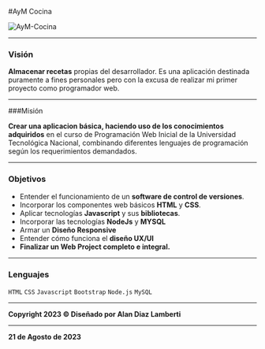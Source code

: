 #AyM Cocina

![AyM-Cocina](https://res.cloudinary.com/dvrkhos9z/image/upload/v1692645558/logo_qj3q5e-Thumbnail_fnskkx.png "AyM-Cocina")

------------
### Visión

**Almacenar recetas** propias del desarrollador. Es una aplicación destinada puramente a fines personales pero con la excusa de realizar mi primer proyecto como programador web.

------------
###Misión

**Crear una aplicacion básica, haciendo uso de  los conocimientos adquiridos** en el curso de Programación Web Inicial de la Universidad Tecnológica Nacional, combinando diferentes lenguajes de programación según los requerimientos demandados.

------------
### Objetivos
-    Entender el funcionamiento de un **software de control de versiones**.
-    Incorporar los componentes web básicos **HTML** y **CSS**.
-    Aplicar tecnologías **Javascript** y sus **bibliotecas**.
-    Incorporar las tecnologías **NodeJs** y **MYSQL**
-    Armar un **Diseño Responsive**
-    Entender cómo funciona el **diseño UX/UI**
-    **Finalizar un Web Project completo e integral.**

------------
### Lenguajes
`HTML` `CSS` `Javascript` `Bootstrap` `Node.js` `MySQL`

------------
**Copyright 2023 &copy; Diseñado por Alan Diaz Lamberti**

------------
**21 de Agosto de 2023**
